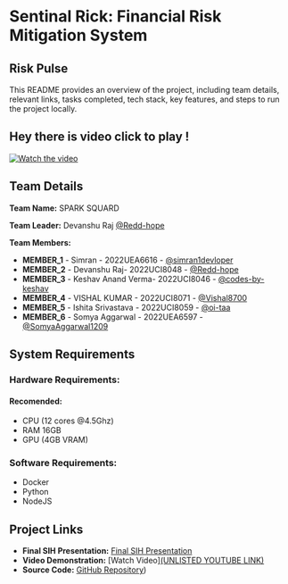 # Sentinal Rick: Financial Risk Mitigation System
## Risk Pulse

This README provides an overview of the project, including team details, relevant links, tasks completed, tech stack, key features, and steps to run the project locally.

## Hey there is video click to play !
[![Watch the video](https://img.youtube.com/vi/NxM4jENPwuM/0.jpg)](https://youtu.be/NxM4jENPwuM)
## Team Details

**Team Name:** SPARK SQUARD

**Team Leader:** Devanshu Raj [@Redd-hope](https://github.com/Redd-hope)

**Team Members:**

- **MEMBER_1** - Simran - 2022UEA6616 - [@simran1devloper](https://github.com/simran1devloper)
- **MEMBER_2** - Devanshu Raj- 2022UCI8048 - [@Redd-hope](https://github.com/Redd-hope)
- **MEMBER_3** - Keshav Anand Verma- 2022UCI8046 - [@codes-by-keshav](https://github.com/codes-by-keshav)
- **MEMBER_4** - VISHAL KUMAR - 2022UCI8071 - [@Vishal8700](https://github.com/Vishal8700)
- **MEMBER_5** - Ishita Srivastava - 2022UCI8059 - [@oi-taa](https://github.com/oi-taa)
- **MEMBER_6** - Somya Aggarwal  - 2022UEA6597  - [@SomyaAggarwal1209](https://github.com/SomyaAggarwal1209)

## System Requirements
### Hardware Requirements:
#### Recomended:
- CPU (12 cores @4.5Ghz)
- RAM 16GB
- GPU (4GB VRAM)
### Software Requirements:
- Docker
- Python
- NodeJS

## Project Links

- **Final SIH Presentation:** [Final SIH Presentation](https://github.com/Vishal8700/SIH_INTERNAL_ROUND_2_SPARK-SQUARD/blob/master/files/RiskPulse%20SIH.pdf)                                   
- **Video Demonstration:** [Watch Video][(UNLISTED YOUTUBE LINK)](https://youtu.be/NxM4jENPwuM)
- **Source Code:** [GitHub Repository](https://github.com/Vishal8700/SIH_INTERNAL_ROUND_1_SPARK-SQUARD/tree/master/code))
